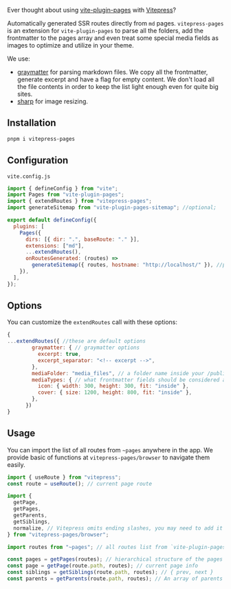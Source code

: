 Ever thought about using [vite-plugin-pages](https://github.com/hannoeru/vite-plugin-pages) with [Vitepress](https://vitepress.vuejs.org/)?

Automatically generated SSR routes directly from `md` pages. `vitepress-pages` is an extension for `vite-plugin-pages` to parse all the folders, add the frontmatter to the pages array and even treat some special media fields as images to optimize and utilize in your theme.

We use:

- [graymatter](https://github.com/jonschlinkert/gray-matter) for parsing markdown files. We copy all the frontmatter, generate excerpt and have a flag for empty content. We don't load all the file contents in order to keep the list light enough even for quite big sites.
- [sharp](https://github.com/lovell/sharp) for image resizing.

## Installation

```bash
pnpm i vitepress-pages
```

## Configuration

`vite.config.js`

```js
import { defineConfig } from "vite";
import Pages from "vite-plugin-pages";
import { extendRoutes } from "vitepress-pages";
import generateSitemap from "vite-plugin-pages-sitemap"; //optional;

export default defineConfig({
  plugins: [
    Pages({
      dirs: [{ dir: ".", baseRoute: "." }],
      extensions: ["md"],
      ...extendRoutes(),
      onRoutesGenerated: (routes) =>
        generateSitemap({ routes, hostname: "http://localhost/" }), //provide a hostname and generate a `sitemap.xml` in the public folder
    }),
  ],
});
```

## Options

You can customize the `extendRoutes` call with these options:

```js
{
...extendRoutes({ //these are default options
        graymatter: { // graymatter options
          excerpt: true,
          excerpt_separator: "<!-- excerpt -->",
        },
        mediaFolder: "media_files", // a folder name inside your /public/ to put all the resized images to
        mediaTypes: { // what frontmatter fields should be considered as images and how should sharp deal with them
          icon: { width: 300, height: 300, fit: "inside" },
          cover: { size: 1200, height: 800, fit: "inside" },
        },
      })
}
```

## Usage

You can import the list of all routes from `~pages` anywhere in the app. We provide basic of functions at `vitepress-pages/browser` to navigate them easily.

```js
import { useRoute } from "vitepress";
const route = useRoute(); // current page route

import {
  getPage,
  getPages,
  getParents,
  getSiblings,
  normalize, // Vitepress omits ending slashes, you may need to add it for consistent paths
} from "vitepress-pages/browser";

import routes from "~pages"; // all routes list from `vite-plugin-pages`

const pages = getPages(routes); // hierarchical structure of the pages
const page = getPage(route.path, routes); // current page info
const siblings = getSiblings(route.path, routes); // { prev, next }
const parents = getParents(route.path, routes); // An array of parents starting from the root
```
